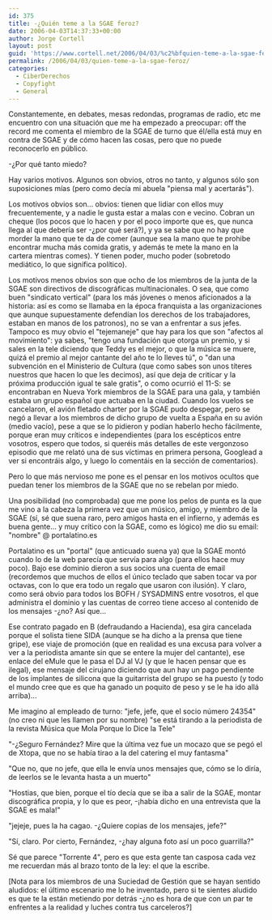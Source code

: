 ```yaml
---
id: 375
title: -¿Quién teme a la SGAE feroz?
date: 2006-04-03T14:37:33+00:00
author: Jorge Cortell
layout: post
guid: 'https://www.cortell.net/2006/04/03/%c2%bfquien-teme-a-la-sgae-feroz/'
permalink: /2006/04/03/quien-teme-a-la-sgae-feroz/
categories:
  - CiberDerechos
  - Copyfight
  - General
---
```

Constantemente, en debates, mesas redondas, programas de radio, etc me encuentro con una situación que me ha empezado a preocupar: off the record me comenta el miembro de la SGAE de turno que él/ella está muy en contra de SGAE y de cómo hacen las cosas, pero que no puede reconocerlo en público.

-¿Por qué tanto miedo?

Hay varios motivos. Algunos son obvios, otros no tanto, y algunos sólo son suposiciones mí­as (pero como decí­a mi abuela "piensa mal y acertarás").

Los motivos obvios son... obvios: tienen que lidiar con ellos muy frecuentemente, y a nadie le gusta estar a malas con e vecino. Cobran un cheque (los pocos que lo hacen y por el poco importe que es, que nunca llega al que deberí­a ser -¿por qué será?), y ya se sabe que no hay que morder la mano que te da de comer (aunque sea la mano que te prohibe encontrar mucha más comida gratis, y además te mete la mano en la cartera mientras comes). Y tienen poder, mucho poder (sobretodo mediático, lo que significa polí­tico).

Los motivos menos obvios son que ocho de los miembros de la junta de la SGAE son directivos de discográficas multinacionales. O sea, que como buen "sindicato vertical" (para los más jóvenes o menos aficionados a la historia: así­ es como se llamaba en la época franquista a las organizaciones que aunque supuestamente defendí­an los derechos de los trabajadores, estaban en manos de los patronos), no se van a enfrentar a sus jefes. Tampoco es muy obvio el "tejemaneje" que hay para los que son "afectos al movimiento": ya sabes, "tengo una fundación que otorga un premio, y si sales en la tele diciendo que Teddy es el mejor, o que la música se muere, quizá el premio al mejor cantante del año te lo lleves tú", o "dan una subvención en el Ministerio de Cultura (que como sabes son unos tí­teres nuestros que hacen lo que les decimos), así­ que deja de criticar y la próxima producción igual te sale gratis", o como ocurrió el 11-S: se encontraban en Nueva York miembros de la SGAE para una gala, y también estaba un grupo español que actuaba en la ciudad. Cuando los vuelos se cancelaron, el avión fletado charter por la SGAE pudo despegar, pero se negó a llevar a los miembros de dicho grupo de vuelta a España en su avión (medio vací­o), pese a que se lo pidieron y podí­an haberlo hecho fácilmente, porque eran muy crí­ticos e independientes (para los escépticos entre vosotros, espero que todos, si queréis más detalles de este vergonzoso episodio que me relató una de sus ví­ctimas en primera persona, Googlead a ver si encontráis algo, y luego lo comentáis en la sección de comentarios).

Pero lo que más nervioso me pone es el pensar en los motivos ocultos que puedan tener los miembros de la SGAE que no se rebelan por miedo.

Una posibilidad (no comprobada) que me pone los pelos de punta es la que me vino a la cabeza la primera vez que un músico, amigo, y miembro de la SGAE (sí­, sé que suena raro, pero amigos hasta en el infierno, y además es buena gente... y muy crí­tico con la SGAE, como es lógico) me dio su email: "nombre" @ portalatino.es

Portalatino es un "portal" (que anticuado suena ya) que la SGAE montó cuando lo de la web parecí­a que serví­a para algo (para ellos hace muy poco). Bajo ese dominio dieron a sus socios una cuenta de email (recordemos que muchos de ellos el único teclado que saben tocar va por octavas, con lo que era todo un regalo que usaron con ilusión). Y claro, como será obvio para todos los BOFH / SYSADMINS entre vosotros, el que administra el dominio y las cuentas de correo tiene acceso al contenido de los mensajes -¿no? Así­ que...

Ese contrato pagado en B (defraudando a Hacienda), esa gira cancelada porque el solista tiene SIDA (aunque se ha dicho a la prensa que tiene gripe), ese viaje de promoción (que en realidad es una excusa para volver a ver a la periodista amante sin que se entere la mujer del cantante), ese enlace del eMule que le pasa el DJ al VJ (y que le hacen pensar que es ilegal), ese mensaje del cirujano diciendo que aun hay un pago pendiente de los implantes de silicona que la guitarrista del grupo se ha puesto (y todo el mundo cree que es que ha ganado un poquito de peso y se le ha ido allá arriba)...

Me imagino al empleado de turno: "jefe, jefe, que el socio número 24354" (no creo ni que les llamen por su nombre) "se está tirando a la periodista de la revista Música que Mola Porque lo Dice la Tele"
  
"-¿Seguro Fernández? Mire que la última vez fue un mocazo que se pegó el de Xtopa, que no se habí­a tirao a la del catering el muy fantasma"
  
"Que no, que no jefe, que ella le enví­a unos mensajes que, cómo se lo dirí­a, de leerlos se le levanta hasta a un muerto"
  
"Hostias, que bien, porque el tí­o decí­a que se iba a salir de la SGAE, montar discográfica propia, y lo que es peor, -¡habí­a dicho en una entrevista que la SGAE es mala!"
  
"jejeje, pues la ha cagao. -¿Quiere copias de los mensajes, jefe?"
  
"Sí­, claro. Por cierto, Fernández, -¿hay alguna foto así­ un poco guarrilla?"

Sé que parece "Torrente 4", pero es que esta gente tan casposa cada vez me recuerdan más al brazo tonto de la ley: el que la escribe.

[Nota para los miembros de una Suciedad de Gestión que se hayan sentido aludidos: el último escenario me lo he inventado, pero si te sientes aludido es que te la están metiendo por detrás -¿no es hora de que con un par te enfrentes a la realidad y luches contra tus carceleros?]